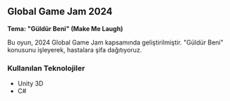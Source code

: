 ## Global Game Jam 2024

**Tema: "Güldür Beni" (Make Me Laugh)**

Bu oyun, 2024 Global Game Jam kapsamında geliştirilmiştir. "Güldür Beni" konusunu işleyerek, hastalara şifa dağıtıyoruz.


### Kullanılan Teknolojiler

- Unity 3D
- C#

